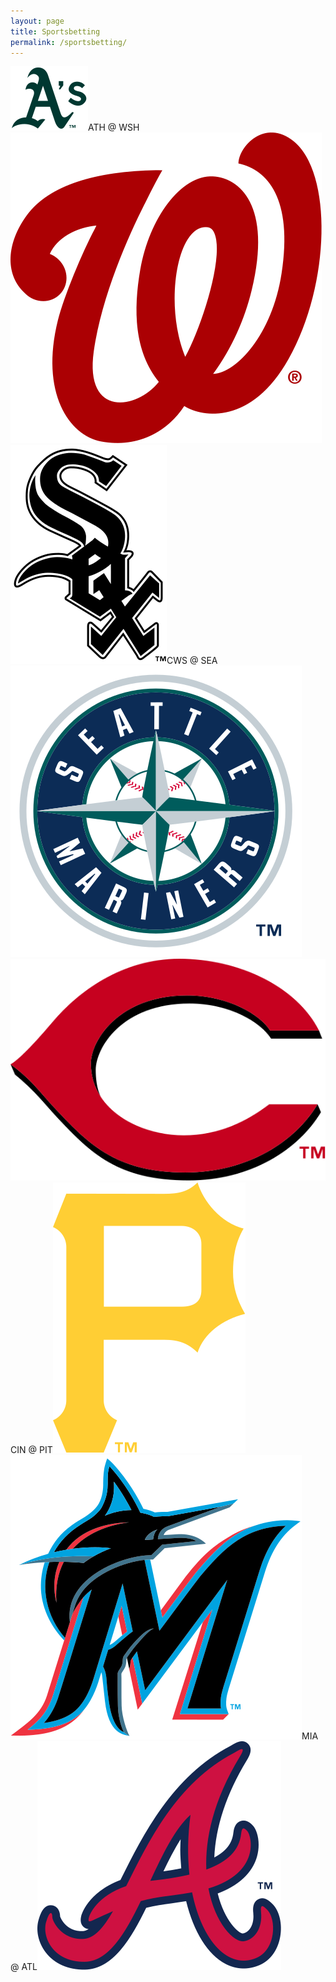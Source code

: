 ```yaml
---
layout: page
title: Sportsbetting
permalink: /sportsbetting/
---
```


<link rel="stylesheet" href="/assets/css/main.css">
<link rel="stylesheet" href="/assets/css/betting.css"><div class="matchup"><img src="/assets/images/mlb/ATH.svg" class="team-logo" /><span class="team-name bold">ATH</span><span class="at"> @ </span><span class="team-name">WSH</span><img src="/assets/images/mlb/WSH.svg" class="team-logo" /></div><div class="matchup"><img src="/assets/images/mlb/CWS.svg" class="team-logo" /><span class="team-name">CWS</span><span class="at"> @ </span><span class="team-name bold">SEA</span><img src="/assets/images/mlb/SEA.svg" class="team-logo" /></div><div class="matchup"><img src="/assets/images/mlb/CIN.svg" class="team-logo" /><span class="team-name bold">CIN</span><span class="at"> @ </span><span class="team-name">PIT</span><img src="/assets/images/mlb/PIT.svg" class="team-logo" /></div><div class="matchup"><img src="/assets/images/mlb/MIA.svg" class="team-logo" /><span class="team-name bold">MIA</span><span class="at"> @ </span><span class="team-name">ATL</span><img src="/assets/images/mlb/ATL.svg" class="team-logo" /></div>